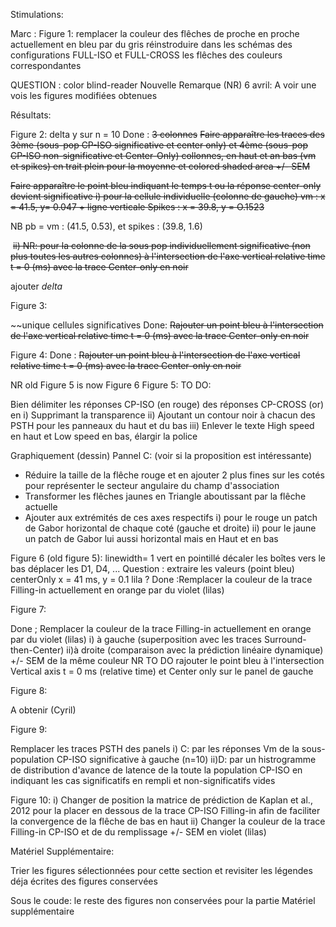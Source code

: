 Stimulations:

Marc : Figure 1:
remplacer la couleur des flêches de proche en proche actuellement en bleu par du gris
réinstroduire dans les schémas des configurations FULL-ISO et FULL-CROSS les flêches des couleurs correspondantes

QUESTION : color blind-reader
Nouvelle Remarque (NR) 6 avril: A voir une vois les figures modifiées obtenues

Résultats:

Figure 2:
delta y  sur n = 10
Done :  ~~3 colonnes~~
        ~~Faire apparaître les traces des 3ème (sous-pop CP-ISO significative et center only)
        et 4ème (sous-pop CP-ISO non-significative et Center-Only) collonnes, en haut et an bas (vm et spikes)
        en trait plein pour la moyenne et colored shaded area +/- SEM~~

 ~~Faire apparaître le point bleu indiquant le temps t ou la réponse center-only devient significative
        i) pour la cellule individuelle (colonne de gauche)      vm : x = 41.5, y= 0.047 + ligne verticale   Spikes : x = 39.8, y = O.1523~~

NB pb = vm : (41.5, 0.53), et spikes : (39.8, 1.6)

​        ~~ii) NR: pour la colonne de la sous pop individuellement significative  (non plus toutes les autres colonnes)  à l'intersection de l'axe vertical relative time t = 0 (ms) avec la trace Center-only en noir~~

ajouter $delta$

Figure 3: 

~~unique cellules significatives
Done:
    ~~Rajouter un point bleu à l'intersection de l'axe vertical relative time t = 0 (ms)     avec la trace Center-only en noir~~

Figure 4:
Done : ~~Rajouter un point bleu à l'intersection de l'axe vertical relative time t = 0 (ms)
        avec la trace Center-only en noir~~

NR old Figure 5 is now Figure 6
Figure 5:
TO DO:
	
Bien délimiter les réponses CP-ISO (en rouge) des réponses CP-CROSS (or) en 
i)  Supprimant la transparence
ii) Ajoutant un contour noir à chacun des PSTH pour les panneaux du haut et du bas
iii) Enlever le texte High speed en haut et Low speed en bas, élargir la police

Graphiquement (dessin)
Pannel C: (voir si la proposition est intéressante)
 - Réduire la taille de la flêche rouge et en ajouter 2 plus fines sur les cotés pour représenter le secteur angulaire du champ d'association
 - Transformer les flêches jaunes en Triangle aboutissant par la flêche actuelle 
 - Ajouter aux extrémités de ces axes respectifs 
	i) pour le rouge un patch de Gabor horizontal de chaque coté (gauche et droite)
	ii) pour le jaune un patch de Gabor lui aussi horizontal mais en Haut et en bas 

Figure 6 (old figure 5):
linewidth= 1
vert en pointillé
décaler les boîtes vers le bas
déplacer les D1, D4, ...
Question : 
    extraire les valeurs (point bleu)
    centerOnly x = 41 ms, y = 0.1
    lila ?
Done :Remplacer la couleur de la trace Filling-in actuellement en orange par du violet (lilas)

Figure 7:

Done ; Remplacer la couleur de la trace Filling-in actuellement en orange par du violet (lilas)
i) à gauche (superposition avec les traces Surround-then-Center) 
ii)à droite (comparaison avec la prédiction linéaire dynamique) +/- SEM de la même couleur
NR TO DO rajouter le point bleu à l'intersection Vertical axis t = 0 ms (relative time) et Center only sur le panel de gauche 


Figure 8:

A obtenir (Cyril)

Figure 9:

Remplacer les traces PSTH des panels 
i) C: par les réponses Vm de la sous-population CP-ISO significative à gauche (n=10)
ii)D: par un histrogramme de distribution d'avance de latence de la toute la population CP-ISO en indiquant les cas significatifs en rempli et non-significatifs vides


Figure 10:
i) Changer de position la matrice de prédiction de Kaplan et al., 2012 pour la placer en dessous de la trace CP-ISO Filling-in
   afin de faciliter la convergence de la flêche de bas en haut 
ii) Changer la couleur de la trace Filling-in CP-ISO et de du remplissage +/- SEM en violet (lilas)

Matériel Supplémentaire:

Trier les figures sélectionnées pour cette section et revisiter les légendes déja écrites des figures conservées

Sous le coude:
le reste des figures non conservées pour la partie Matériel supplémentaire

